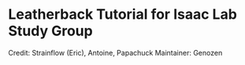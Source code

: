 # Leatherback Tutorial for Isaac Lab Study Group
Credit: Strainflow (Eric), Antoine, Papachuck
Maintainer: Genozen

